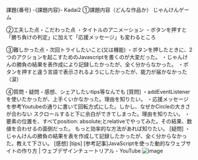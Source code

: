 課題{番号} -{課題内容}-
Kadai2
①課題内容（どんな作品か）
じゃんけんゲーム

②工夫した点・こだわった点
・タイトルのアニメーション
・ボタンを押すと「勝ち負けの判定」に加えて「応援メッセージ」も変わるところ

③難しかった点・次回トライしたいこと(又は機能)
・ボタンを押したときに、2つのアクションを起こすためのJavascriptを書くのが大変だった。
・じゃんけんの勝負の結果を表作成により記録したかったが、全く分からなかった。
・ボタンを押すと違う言語で表示されるようにしたかったが、能力が届かなかった（涙）

④質問・疑問・感想、シェアしたいtips等なんでも
[質問]
・addEventListenerを使いたかったが、上手くいかなかった。理由を知りたい。
・応援メッセージを参考Youtubeの通りに書いて回転方式にした。しかし、なぜかCircleの大きさが合わない
スクロールすると下に余白ができてしまった。理由を知りたい。
・要素の位置を、すべてposition: absolute;とrelativeでやってみた。その結果、数値を合わせるの面倒だった。
もっと効率的な方法があれば知りたい。
[疑問]
・じゃんけんの勝負の結果を表を作成して記録したかったが、全く分からなかった。教えて下さい。
[感想]
[tips]
[参考記事]JavaScriptを使った動的なウェブサイトの作り方 | ウェブデザインチュートリアル - YouTube
![image](https://user-images.githubusercontent.com/115796931/198247410-d5add62e-6a13-48b1-97ca-eabb21e2de34.png)
